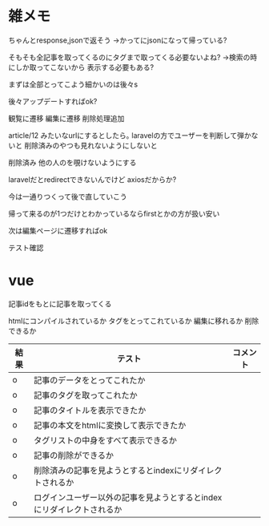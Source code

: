 # 雑メモ
ちゃんとresponse,jsonで返そう
->かってにjsonになって帰っている?

そもそも全記事を取ってくるのにタグまで取ってくる必要ないよね?
->検索の時にしか取ってこないから
表示する必要もある?

まずは全部とってこよう細かいのは後々s

後々アップデートすればok?

観覧に遷移
編集に遷移
削除処理追加

article/12
みたいなurlにするとしたら｡
laravelの方でユーザーを判断して弾かないと
削除済みのやつも見れないようにしないと

削除済み
他の人のを覗けないようにする

laravelだとredirectできないんでけど
axiosだからか?

今は一通りつくって後で直していこう

帰って来るのが1つだけとわかっているならfirstとかの方が扱い安い

次は編集ページに遷移すればok

テスト確認

# vue
記事idをもとに記事を取ってくる









htmlにコンパイルされているか
タグをとってこれているか
編集に移れるか
削除できるか

|結果|テスト|コメント|
|--|--|--|
|o|記事のデータをとってこれたか||
|o|記事のタグを取ってこれたか||
|o|記事のタイトルを表示できたか||
|o|記事の本文をhtmlに変換して表示できたか||
|o|タグリストの中身をすべて表示できるか||
|o|記事の削除ができるか||
|o|削除済みの記事を見ようとするとindexにリダイレクトされるか||
|o|ログインユーザー以外の記事を見ようとするとindexにリダイレクトされるか||
